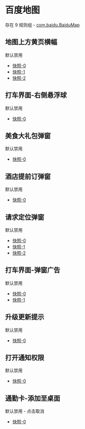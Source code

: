 # 百度地图

存在 9 规则组 - [com.baidu.BaiduMap](/src/apps/com.baidu.BaiduMap.ts)

## 地图上方黄页横幅

默认禁用

- [快照-0](https://i.gkd.li/import/12642301)
- [快照-1](https://i.gkd.li/import/12801465)
- [快照-2](https://i.gkd.li/import/12909281)

## 打车界面-右侧悬浮球

默认禁用

- [快照-0](https://i.gkd.li/import/12642307)

## 美食大礼包弹窗

默认禁用

- [快照-0](https://i.gkd.li/import/12642310)

## 酒店提前订弹窗

默认禁用

- [快照-0](https://i.gkd.li/import/12642319)

## 请求定位弹窗

默认禁用

- [快照-0](https://i.gkd.li/import/12660884)
- [快照-1](https://i.gkd.li/import/12660883)
- [快照-2](https://i.gkd.li/import/12909299)

## 打车界面-弹窗广告

默认禁用

- [快照-0](https://i.gkd.li/import/12909300)
- [快照-1](https://i.gkd.li/import/12930699)

## 升级更新提示

默认禁用

- [快照-0](https://i.gkd.li/import/12909385)

## 打开通知权限

默认禁用

- [快照-0](https://i.gkd.li/import/13258995)

## 通勤卡-添加至桌面

默认禁用 - 点击取消

- [快照-0](https://i.gkd.li/import/13439258)
